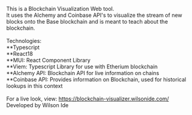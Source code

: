 This is a Blockchain Visualization Web tool. \
It uses the Alchemy and Coinbase API's to visualize the stream of new blocks onto the Base blockchain and is meant to teach about the blockchain.\
\
Technologies:\
**Typescript\
**React18\
**MUI: React Component Library\
**Viem: Typescript Library for use with Etherium blockchain\
**Alchemy API: Blockchain API for live information on chains\
**Coinbase API: Provides information on Blockchain, used for historical lookups in this context\
\
For a live look, view: https://blockchain-visualizer.wilsonide.com/
\
Developed by Wilson Ide
